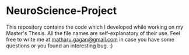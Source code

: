 # NeuroScience-Project
This repository contains the code which I developed while working on my Master's Thesis.  All the file names are self-explanatory of their use. Feel free to write me at matharu.gagan@gmail.com in case you have some questions or you found an interesting bug. :)

